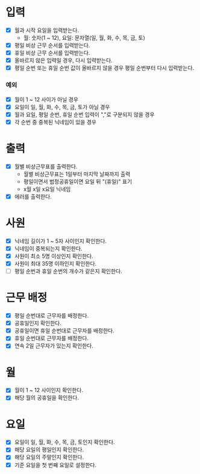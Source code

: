 # 입력
- [x] 월과 시작 요일을 입력받는다.
  - 월: 숫자(1 ~ 12), 요일: 문자열(일, 월, 화, 수, 목, 금, 토)
- [x] 평일 비상 근무 순서를 입력받는다.
- [x] 휴일 비상 근무 순서를 입력받는다.
- [x] 올바르지 않은 입력일 경우, 다시 입력받는다.
- [x] 평일 순번 또는 휴일 순번 값이 올바르지 않을 경우 평일 순번부터 다시 입력받는다.

### 예외
- [x] 월이 1 ~ 12 사이가 아닐 경우
- [x] 요일이 일, 월, 화, 수, 목, 금, 토가 아닐 경우
- [x] 월과 요일, 평일 순번, 휴일 순번 입력이 ","로 구분되지 않을 경우
- [x] 각 순번 중 중복된 닉네임이 있을 경우

# 출력
- [x] 월별 비상근무표를 출력한다.
  - 월별 비상근무표는 1일부터 마지막 날짜까지 출력
  - 평일이면서 법정공휴일이면 요일 뒤 "(휴일)" 표기
  - x월 x일 x요일 닉네임
- [x] 에러를 출력한다.

# 사원
- [x] 닉네임 길이가 1 ~ 5자 사이인지 확인한다.
- [x] 닉네임이 중복되는지 확인한다.
- [x] 사원이 최소 5명 이상인지 확인한다.
- [x] 사원이 최대 35명 이하인지 확인한다.
- [ ] 평일 순번과 휴일 순번의 개수가 같은지 확인한다.

# 근무 배정
- [x] 평일 순번대로 근무자를 배정한다.
- [x] 공휴일인지 확인한다.
- [x] 공휴일이면 휴일 순번대로 근무자를 배정한다.
- [x] 휴일 순번대로 근무자를 배정한다.
- [x] 연속 2일 근무자가 있는지 확인한다.

# 월
- [x] 월이 1 ~ 12 사이인지 확인한다.
- [x] 해당 월의 공휴일을 확인한다.

# 요일
- [x] 요일이 일, 월, 화, 수, 목, 금, 토인지 확인한다.
- [x] 해당 요일의 평일인지 확인한다.
- [x] 해당 요일의 주말인지 확인한다.
- [x] 기준 요일을 첫 번째 요일로 설정한다.
